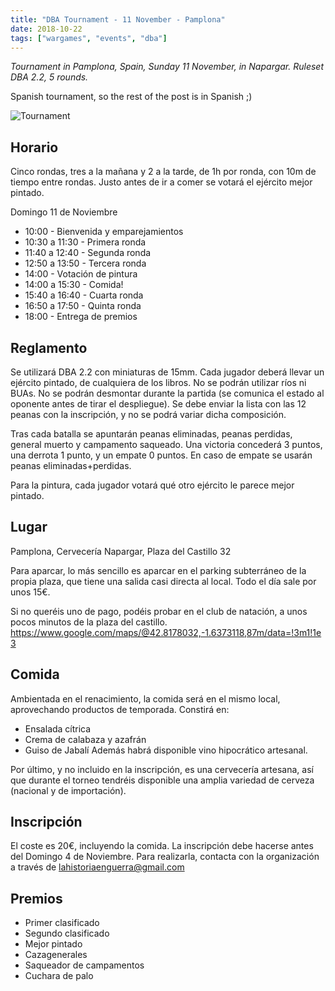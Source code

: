 ```yaml
---
title: "DBA Tournament - 11 November - Pamplona"
date: 2018-10-22
tags: ["wargames", "events", "dba"]
---
```


*Tournament in Pamplona, Spain, Sunday 11 November, in Napargar. Ruleset DBA 2.2, 5 rounds.*

<!--more--> 

Spanish tournament, so the rest of the post is in Spanish ;)

![Tournament](https://cloud.ajimenez.es/index.php/s/DRgCPNFircaWFxA/preview)

## Horario

Cinco rondas, tres a la mañana y 2 a la tarde, de 1h por ronda, con 10m de tiempo entre rondas. Justo antes de ir a comer se votará el ejército mejor pintado.

Domingo 11 de Noviembre

- 10:00 - Bienvenida y emparejamientos
- 10:30 a 11:30 - Primera ronda
- 11:40 a 12:40 - Segunda ronda
- 12:50 a 13:50 - Tercera ronda
- 14:00 - Votación de pintura
- 14:00 a 15:30 - Comida!
- 15:40 a 16:40 - Cuarta ronda
- 16:50 a 17:50 - Quinta ronda
- 18:00 - Entrega de premios

## Reglamento

Se utilizará DBA 2.2 con miniaturas de 15mm. Cada jugador deberá llevar un ejército pintado, de cualquiera de los libros. No se podrán utilizar ríos ni BUAs. No se podrán desmontar durante la partida (se comunica el estado al oponente antes de tirar el despliegue). Se debe enviar la lista con las 12 peanas con la inscripción, y no se podrá variar dicha composición.

Tras cada batalla se apuntarán peanas eliminadas, peanas perdidas, general muerto y campamento saqueado. Una victoria concederá 3 puntos, una derrota 1 punto, y un empate 0 puntos. En caso de empate se usarán peanas eliminadas+perdidas.

Para la pintura, cada jugador votará qué otro ejército le parece mejor pintado.

## Lugar

Pamplona, Cervecería Napargar, Plaza del Castillo 32

Para aparcar, lo más sencillo es aparcar en el parking subterráneo de la propia plaza, que tiene una salida casi directa al local. Todo el día sale por unos 15€.

Si no queréis uno de pago, podéis probar en el club de natación, a unos pocos minutos de la plaza del castillo.
https://www.google.com/maps/@42.8178032,-1.6373118,87m/data=!3m1!1e3

## Comida

Ambientada en el renacimiento, la comida será en el mismo local, aprovechando productos de temporada. Constirá en:
- Ensalada cítrica
- Crema de calabaza y azafrán
- Guiso de Jabalí
Además habrá disponible vino hipocrático artesanal.

Por último, y no incluido en la inscripción, es una cervecería artesana, así que durante el torneo tendréis disponible una amplia variedad de cerveza (nacional y de importación).

## Inscripción

El coste es 20€, incluyendo la comida. La inscripción debe hacerse antes del Domingo 4 de Noviembre. Para realizarla, contacta con la organización a través de lahistoriaenguerra@gmail.com

## Premios

- Primer clasificado
- Segundo clasificado
- Mejor pintado
- Cazagenerales
- Saqueador de campamentos
- Cuchara de palo